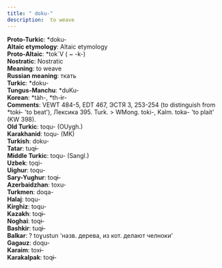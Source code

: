 ```yaml
---
title: " doku-"
description:  to weave
---
```


<strong>Proto-Turkic</strong>:  *doku-<br>
<strong>Altaic etymology</strong>:  Altaic etymology<br>
<strong> Proto-Altaic</strong>:  *tok`V ( ~ -k-)<br>
<strong>Nostratic</strong>:  Nostratic<br>
<strong>Meaning</strong>:  to weave<br>
<strong>Russian meaning</strong>:  ткать<br>
<strong>Turkic</strong>:  *doku-<br>
<strong>Tungus-Manchu</strong>:  *duKu-<br>
<strong>Korean</strong>:  *tàh-, *th-ɨ̀r-<br>
<strong>Comments</strong>:  VEWT 484-5, EDT 467, ЭСТЯ 3, 253-254 (to distinguish from *tokɨ- 'to beat'), Лексика 395. Turk. > WMong. toki-, Kalm. tokǝ- 'to plait' (KW 398).<br>
<strong>Old Turkic</strong>:  toqu- (OUygh.)<br>
<strong>Karakhanid</strong>:  toqu- (MK)<br>
<strong>Turkish</strong>:  doku-<br>
<strong>Tatar</strong>:  tuqɨ-<br>
<strong>Middle Turkic</strong>:  toqu- (Sangl.)<br>
<strong>Uzbek</strong>:  tọqi-<br>
<strong>Uighur</strong>:  toqu-<br>
<strong>Sary-Yughur</strong>:  toqɨ-<br>
<strong>Azerbaidzhan</strong>:  toxu-<br>
<strong>Turkmen</strong>:  doqa-<br>
<strong>Halaj</strong>:  toqu-<br>
<strong>Kirghiz</strong>:  toqu-<br>
<strong>Kazakh</strong>:  toqɨ-<br>
<strong>Noghai</strong>:  toqɨ-<br>
<strong>Bashkir</strong>:  tuqɨ-<br>
<strong>Balkar</strong>:  ? toɣustun 'назв. дерева, из кот. делают челноки'<br>
<strong>Gagauz</strong>:  doqu-<br>
<strong>Karaim</strong>:  toxɨ-<br>
<strong>Karakalpak</strong>:  toqɨ-<br>


